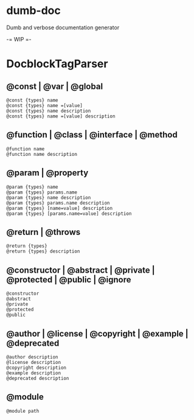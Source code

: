 # dumb-doc

Dumb and verbose documentation generator

-= WIP =-

# DocblockTagParser

## @const | @var | @global

```
@const {types} name
@const {types} name =[value]
@const {types} name description
@const {types} name =[value] description
```

## @function | @class | @interface | @method

```
@function name
@function name description
```

## @param | @property

```
@param {types} name
@param {types} params.name
@param {types} name description
@param {types} params.name description
@param {types} [name=value] description
@param {types} [params.name=value] description
```

## @return | @throws

```
@return {types}
@return {types} description
```

## @constructor | @abstract | @private | @protected | @public | @ignore

```
@constructor
@abstract
@private
@protected
@public
```

## @author | @license | @copyright | @example | @deprecated

```
@author description
@license description
@copyright description
@example description
@deprecated description
```

## @module

```
@module path
```
